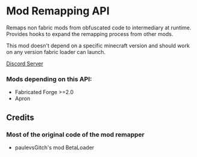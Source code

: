 # Mod Remapping API

Remaps non fabric mods from obfuscated code to intermediary at runtime.
Provides hooks to expand the remapping process from other mods.

This mod doesn't depend on a specific minecraft version and should work on any version fabric loader can launch.

[Discord Server](https://discord.gg/dy4tgDAmeR)

### Mods depending on this API:
- Fabricated Forge >=2.0
- Apron

## Credits
### Most of the original code of the mod remapper
- paulevsGitch's mod BetaLoader
